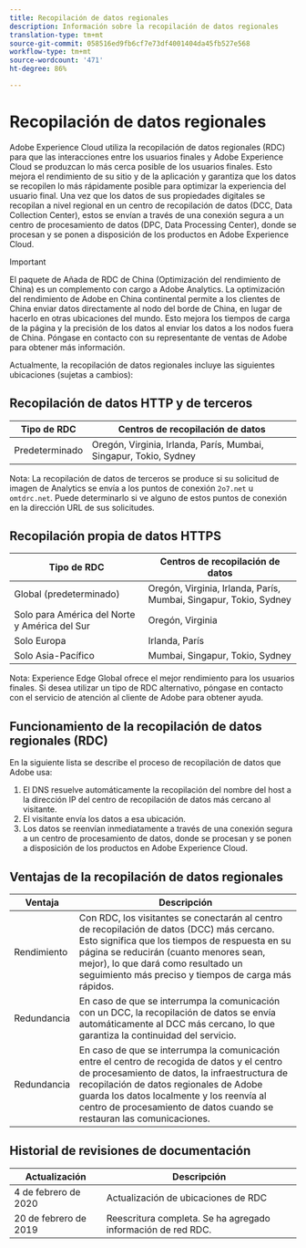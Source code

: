 ```yaml
---
title: Recopilación de datos regionales
description: Información sobre la recopilación de datos regionales
translation-type: tm+mt
source-git-commit: 058516ed9fb6cf7e73df4001404da45fb527e568
workflow-type: tm+mt
source-wordcount: '471'
ht-degree: 86%

---
```



# Recopilación de datos regionales

Adobe Experience Cloud utiliza la recopilación de datos regionales (RDC) para que las interacciones entre los usuarios finales y Adobe Experience Cloud se produzcan lo más cerca posible de los usuarios finales. Esto mejora el rendimiento de su sitio y de la aplicación y garantiza que los datos se recopilen lo más rápidamente posible para optimizar la experiencia del usuario final. Una vez que los datos de sus propiedades digitales se recopilan a nivel regional en un centro de recopilación de datos (DCC, Data Collection Center), estos se envían a través de una conexión segura a un centro de procesamiento de datos (DPC, Data Processing Center), donde se procesan y se ponen a disposición de los productos en Adobe Experience Cloud.

>[!IMPORTANT]
>
>El paquete de Añada de RDC de China (Optimización del rendimiento de China) es un complemento con cargo a Adobe Analytics. La optimización del rendimiento de Adobe en China continental permite a los clientes de China enviar datos directamente al nodo del borde de China, en lugar de hacerlo en otras ubicaciones del mundo. Esto mejora los tiempos de carga de la página y la precisión de los datos al enviar los datos a los nodos fuera de China. Póngase en contacto con su representante de ventas de Adobe para obtener más información.

Actualmente, la recopilación de datos regionales incluye las siguientes ubicaciones (sujetas a cambios):

## Recopilación de datos HTTP y de terceros

| Tipo de RDC | Centros de recopilación de datos |
|---------------------|-------------------|
| Predeterminado | Oregón, Virginia, Irlanda, París, Mumbai, Singapur, Tokio, Sydney |

Nota: La recopilación de datos de terceros se produce si su solicitud de imagen de Analytics se envía a los puntos de conexión `2o7.net` u `omtdrc.net`. Puede determinarlo si ve alguno de estos puntos de conexión en la dirección URL de sus solicitudes.

## Recopilación propia de datos HTTPS

| Tipo de RDC | Centros de recopilación de datos |
|---------------------|-------------------|
| Global (predeterminado) | Oregón, Virginia, Irlanda, París, Mumbai, Singapur, Tokio, Sydney |
| Solo para América del Norte y América del Sur | Oregón, Virginia |
| Solo Europa | Irlanda, París |
| Solo Asia-Pacífico | Mumbai, Singapur, Tokio, Sydney |

Nota: Experience Edge Global ofrece el mejor rendimiento para los usuarios finales.  Si desea utilizar un tipo de RDC alternativo, póngase en contacto con el servicio de atención al cliente de Adobe para obtener ayuda.

## Funcionamiento de la recopilación de datos regionales (RDC)

En la siguiente lista se describe el proceso de recopilación de datos que Adobe usa:

1. El DNS resuelve automáticamente la recopilación del nombre del host a la dirección IP del centro de recopilación de datos más cercano al visitante.
1. El visitante envía los datos a esa ubicación.
1. Los datos se reenvían inmediatamente a través de una conexión segura a un centro de procesamiento de datos, donde se procesan y se ponen a disposición de los productos en Adobe Experience Cloud.

## Ventajas de la recopilación de datos regionales

| Ventaja | Descripción |
|---------|-----------|
| Rendimiento | Con RDC, los visitantes se conectarán al centro de recopilación de datos (DCC) más cercano. Esto significa que los tiempos de respuesta en su página se reducirán (cuanto menores sean, mejor), lo que dará como resultado un seguimiento más preciso y tiempos de carga más rápidos. |
| Redundancia | En caso de que se interrumpa la comunicación con un DCC, la recopilación de datos se envía automáticamente al DCC más cercano, lo que garantiza la continuidad del servicio. |
| Redundancia | En caso de que se interrumpa la comunicación entre el centro de recogida de datos y el centro de procesamiento de datos, la infraestructura de recopilación de datos regionales de Adobe guarda los datos localmente y los reenvía al centro de procesamiento de datos cuando se restauran las comunicaciones. |

## Historial de revisiones de documentación

| Actualización | Descripción |
|--------|---------|
| 4 de febrero de 2020 | Actualización de ubicaciones de RDC |
| 20 de febrero de 2019 | Reescritura completa. Se ha agregado información de red RDC. |
